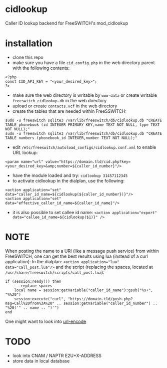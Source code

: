 # cidlookup
Caller ID lookup backend for FreeSWITCH's mod_cidlookup

# installation
* clone this repo
* make sure you have a file `cid_config.php` in the web directory parent with the following contents:
```
<?php
const CID_API_KEY = "<your_desired_key>";
?>
```
* make sure the web directory is writable by `www-data` or create writable `freeswitch_cidlookup.db` in the web directory
* upload or create `contacts.vcf` in the web directory
* create the tables that are needed within FreeSSWITCH:
```
sudo -u freeswitch sqlite3 /var/lib/freeswitch/db/cidlookup.db "CREATE TABLE phonebook (id INTEGER PRIMARY KEY,name TEXT NOT NULL, type TEXT NOT NULL);"
sudo -u freeswitch sqlite3 /var/lib/freeswitch/db/cidlookup.db "CREATE TABLE numbers (phonebook_id INTEGER,number TEXT NOT NULL);"
```
* edit `/etc/freeswitch/autoload_configs/cidlookup.conf.xml` to enable URL lookup:
```
<param name="url" value="https://domain.tld/cid.php?key=<your_desired_key>&amp;number=${caller_id_number}"/>
```
* have the module loaded and try: `cidlookup 31457112345`
* to activate cidlookup in the dialplan, use the following:
```
<action application="set" data="caller_id_name=${cidlookup(${caller_id_number})}"/>
<action application="set" data="effective_caller_id_name=${caller_id_name}"/>
```
* it is also possible to set callee id name: `<action application="export" data="callee_id_name=${cidlookup($1)}" />`

# NOTE
When posting the name to a URI (like a message push service) from within FreeSWITCH, one can get the best results using lua (instead of a curl application):
In the dialplan: `<action application="lua" data="call_post.lua"/>`
and the script (replacing the spaces, located at `/usr/share/freeswitch/scripts/call_post.lua`):
```
if (session:ready()) then
    -- replace spaces
    local name = session:getVariable("caller_id_name"):gsub("%s+", "%%20")
    session:execute("curl", "https://domain.tld/push.php?msg=Call%20from%3A%20" .. session:getVariable("caller_id_number") .. "%20('" .. name .. ")'")
end
```
One might want to look into [url-encode](https://gist.github.com/liukun/f9ce7d6d14fa45fe9b924a3eed5c3d99)

# TODO
* look into CNAM / NAPTR E2U+X-ADDRESS
* store data in local database